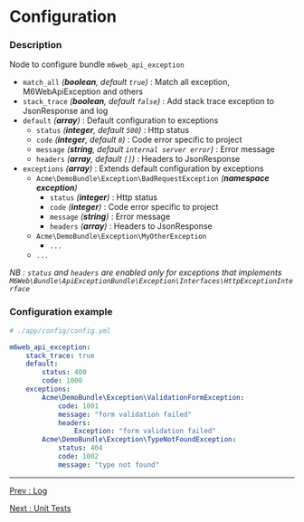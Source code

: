 # Configuration

### Description

Node to configure bundle `m6web_api_exception`

- `match_all` *(___boolean___, default `true`)* : Match all exception, M6WebApiException and others
- `stack_trace` *(___boolean___, default `false`)* : Add stack trace exception to JsonResponse and log
- `default` *(___array___)* : Default configuration to exceptions
    - `status` *(___integer___, default `500`)* : Http status
    - `code` *(___integer___, default `0`)* : Code error specific to project
    - `message` *(___string___, default `internal server error`)* : Error message
    - `headers` *(___array___, default `[]`)* : Headers to JsonResponse
- `exceptions` *(___array___)* : Extends default configuration by exceptions
    - `Acme\DemoBundle\Exception\BadRequestException` *(___namespace exception___)* 
        - `status` *(___integer___)* : Http status
        - `code` *(___integer___)* : Code error specific to project
        - `message` *(___string___)* : Error message
        - `headers` *(___array___)* : Headers to JsonResponse
    - `Acme\DemoBundle\Exception\MyOtherException`
        - `...`
    - `...`
    
*NB : `status` and `headers` are enabled only for exceptions that implements `M6Web\Bundle\ApiExceptionBundle\Exception\Interfaces\HttpExceptionInterface`*
    
### Configuration example

```yaml
# ./app/config/config.yml

m6web_api_exception:
    stack_trace: true
    default:
        status: 400
        code: 1000
    exceptions:
        Acme\DemoBundle\Exception\ValidationFormException:
            code: 1001
            message: "form validation failed"
            headers:
                Exception: "form validation failed"
        Acme\DemoBundle\Exception\TypeNotFoundException:
            status: 404
            code: 1002
            message: "type not found"
```

---

[Prev : Log](https://github.com/M6Web/ApiExceptionBundle/blob/master/Resources/doc/log.md)

[Next : Unit Tests](https://github.com/M6Web/ApiExceptionBundle/blob/master/Resources/doc/unit_tests.md)
